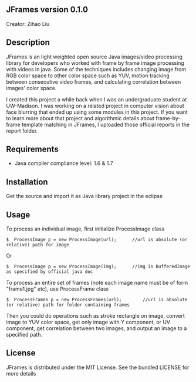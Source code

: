 JFrames version 0.1.0
---------------------------------------------------
Creator: Zihao Liu

Description
---------------------------------------------------

JFrames is an light weighted open source Java images/video processing library for developers who worked with frame by frame image processing with videos in java. Some of the techniques includes changing image from RGB color space to other color space such as YUV, motion tracking between consecutive video frames, and calculating correlation between images' color space.

I created this project a while back when I was an undergraduate student at UW-Madison. I was working on a related project in computer vision about face blurring that ended up using some modules in this project. If you want to learn more about that project and algorithmic details about frame-by-frame template matching in JFrames, I uploaded those official reports in the report folder.

Requirements
---------------------------------------------------
- Java compiler compliance level: 1.6 & 1.7

Installation
---------------------------------------------------
Get the source and import it as Java library project in the eclipse

Usage
---------------------------------------------------
To process an individual image, first initialize ProcessImage class

    $  ProcessImage p = new ProcessImage(url);		//url is absolute (or relative) path for image

Or

    $  ProcessImage p = new ProcessImage(img);		//img is BufferedImage as specified by official java doc

To process an entire set of frames (note each image name must be of form "frame1.jpg" etc), use ProcessFrame class

	$  ProcessFrames p = new ProcessFrames(url);		//url is absolute (or relative) path for folder containing frames


Then you could do operations such as stroke rectangle on image, convert image to YUV color space, get only image with Y
component, or UV component, get correlation between two images, and output an image to a specified path.

License
---------------------------------------------------
JFrames is distributed under the MIT License. See the bundled LICENSE for more details